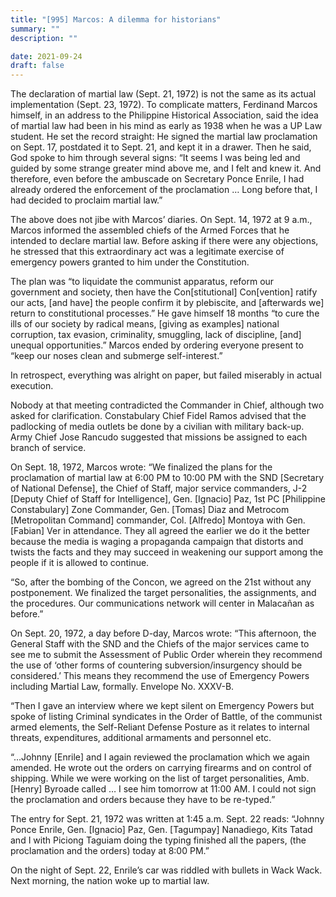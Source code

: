```yaml
---
title: "[995] Marcos: A dilemma for historians"
summary: ""
description: ""

date: 2021-09-24
draft: false
---
```


The declaration of martial law (Sept. 21, 1972) is not the same as its actual implementation (Sept. 23, 1972). To complicate matters, Ferdinand Marcos himself, in an address to the Philippine Historical Association, said the idea of martial law had been in his mind as early as 1938 when he was a UP Law student. He set the record straight: He signed the martial law proclamation on Sept. 17, postdated it to Sept. 21, and kept it in a drawer. Then he said, God spoke to him through several signs: “It seems I was being led and guided by some strange greater mind above me, and I felt and knew it. And therefore, even before the ambuscade on Secretary Ponce Enrile, I had already ordered the enforcement of the proclamation … Long before that, I had decided to proclaim martial law.”

The above does not jibe with Marcos’ diaries. On Sept. 14, 1972 at 9 a.m., Marcos informed the assembled chiefs of the Armed Forces that he intended to declare martial law. Before asking if there were any objections, he stressed that this extraordinary act was a legitimate exercise of emergency powers granted to him under the Constitution.

The plan was “to liquidate the communist apparatus, reform our government and society, then have the Con[stitutional] Con[vention] ratify our acts, [and have] the people confirm it by plebiscite, and [afterwards we] return to constitutional processes.” He gave himself 18 months “to cure the ills of our society by radical means, [giving as examples] national corruption, tax evasion, criminality, smuggling, lack of discipline, [and] unequal opportunities.” Marcos ended by ordering everyone present to “keep our noses clean and submerge self-interest.”

In retrospect, everything was alright on paper, but failed miserably in actual execution.

Nobody at that meeting contradicted the Commander in Chief, although two asked for clarification. Constabulary Chief Fidel Ramos advised that the padlocking of media outlets be done by a civilian with military back-up. Army Chief Jose Rancudo suggested that missions be assigned to each branch of service.

On Sept. 18, 1972, Marcos wrote: “We finalized the plans for the proclamation of martial law at 6:00 PM to 10:00 PM with the SND [Secretary of National Defense], the Chief of Staff, major service commanders, J-2 [Deputy Chief of Staff for Intelligence], Gen. [Ignacio] Paz, 1st PC [Philippine Constabulary] Zone Commander, Gen. [Tomas] Diaz and Metrocom [Metropolitan Command] commander, Col. [Alfredo] Montoya with Gen. [Fabian] Ver in attendance. They all agreed the earlier we do it the better because the media is waging a propaganda campaign that distorts and twists the facts and they may succeed in weakening our support among the people if it is allowed to continue.

“So, after the bombing of the Concon, we agreed on the 21st without any postponement. We finalized the target personalities, the assignments, and the procedures. Our communications network will center in Malacañan as before.”

On Sept. 20, 1972, a day before D-day, Marcos wrote: “This afternoon, the General Staff with the SND and the Chiefs of the major services came to see me to submit the Assessment of Public Order wherein they recommend the use of ‘other forms of countering subversion/insurgency should be considered.’ This means they recommend the use of Emergency Powers including Martial Law, formally. Envelope No. XXXV-B.

“Then I gave an interview where we kept silent on Emergency Powers but spoke of listing Criminal syndicates in the Order of Battle, of the communist armed elements, the Self-Reliant Defense Posture as it relates to internal threats, expenditures, additional armaments and personnel etc.

“…Johnny [Enrile] and I again reviewed the proclamation which we again amended. He wrote out the orders on carrying firearms and on control of shipping. While we were working on the list of target personalities, Amb. [Henry] Byroade called … I see him tomorrow at 11:00 AM. I could not sign the proclamation and orders because they have to be re-typed.”

The entry for Sept. 21, 1972 was written at 1:45 a.m. Sept. 22 reads: “Johnny Ponce Enrile, Gen. [Ignacio] Paz, Gen. [Tagumpay] Nanadiego, Kits Tatad and I with Piciong Taguiam doing the typing finished all the papers, (the proclamation and the orders) today at 8:00 PM.”

On the night of Sept. 22, Enrile’s car was riddled with bullets in Wack Wack. Next morning, the nation woke up to martial law.
